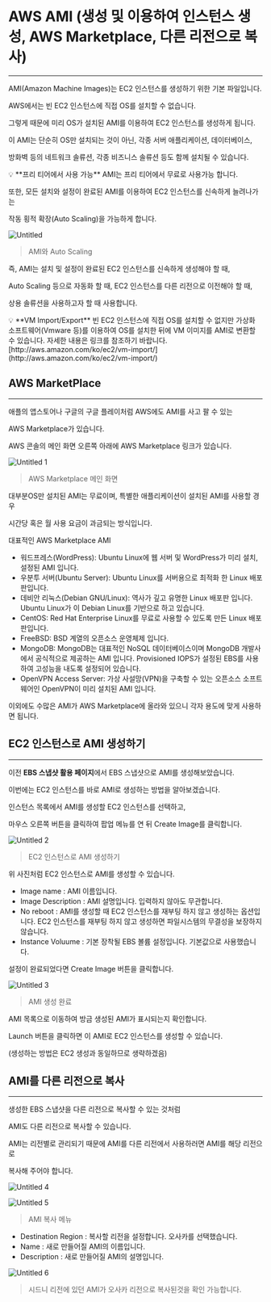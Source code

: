 # AWS AMI (생성 및 이용하여 인스턴스 생성, AWS Marketplace, 다른 리전으로 복사)

---

AMI(Amazon Machine Images)는 EC2 인스턴스를 생성하기 위한 기본 파일입니다.

AWS에서는 빈 EC2 인스턴스에 직접 OS를 설치할 수 없습니다.

그렇게 때문에 미리 OS가 설치된 AMI를 이용하여 EC2 인스턴스를 생성하게 됩니다.

이 AMI는 단순히 OS만 설치되는 것이 아닌, 각종 서버 애플리케이션, 데이터베이스,

방화벽 등의 네트워크 솔류션, 각종 비즈니스 솔류션 등도 함께 설치될 수 있습니다.

<aside>
💡 **프리 티어에서 사용 가능**
AMI는 프리 티어에서 무료로 사용가능 합니다.

</aside>

또한, 모든 설치와 설정이 완료된 AMI를 이용하여 EC2 인스턴스를 신속하게 늘려나가는

작동 횡적 확장(Auto Scaling)을 가능하게 합니다.

![Untitled](https://user-images.githubusercontent.com/84123877/175532705-0836943c-dc45-4fc2-8827-2cfc53eb9c88.png)

> AMI와 Auto Scaling
> 

즉, AMI는 설치 및 설정이 완료된 EC2 인스턴스를 신속하게 생성해야 할 때,

Auto Scaling 등으로 자동화 할 때, EC2 인스턴스를 다른 리전으로 이전해야 할 때,

상용 솔류션을 사용하고자 할 때 사용합니다.

<aside>
💡 **VM Import/Export**
빈 EC2 인스턴스에 직접 OS를 설치할 수 없지만 가상화 소프트웨어(Vmware 등)를 이용하여 OS를 설치한 뒤에 VM 이미지를 AMI로 변환할 수 있습니다.
자세한 내용은 링크를 참조하기 바랍니다.
[http://aws.amazon.com/ko/ec2/vm-import/](http://aws.amazon.com/ko/ec2/vm-import/)

</aside>

## AWS MarketPlace

---

애플의 앱스토어나 구글의 구글 플레이처럼 AWS에도 AMI를 사고 팔 수 있는

AWS Marketplace가 있습니다.

AWS 콘솔의 메인 화면 오른쪽 아래에 AWS Marketplace 링크가 있습니다.

![Untitled 1](https://user-images.githubusercontent.com/84123877/175532687-999270c9-a940-4bdc-ad5f-e512d8cfe8ac.png)

> AWS Marketplace 메인 화면
> 

대부분OS만 설치된 AMI는 무료이며, 특별한 애플리케이션이 설치된 AMI를 사용할 경우

시간당 혹은 월 사용 요금이 과금되는 방식입니다.

대표적인 AWS Marketplace AMI

- 워드프레스(WordPress): Ubuntu Linux에 웹 서버 및 WordPress가 미리 설치, 설정된 AMI 입니다.
- 우분투 서버(Ubuntu Server): Ubuntu Linux를 서버용으로 최적화 한 Linux 배포판입니다.
- 데비안 리눅스(Debian GNU/Linux): 역사가 깊고 유명한 Linux 배포판 입니다. Ubuntu Linux가 이 Debian Linux를 기반으로 하고 있습니다.
- CentOS: Red Hat Enterprise Linux를 무료로 사용할 수 있도록 만든 Linux 배포판입니다.
- FreeBSD: BSD 계열의 오픈소스 운영체제 입니다.
- MongoDB: MongoDB는 대표적인 NoSQL 데이터베이스이며 MongoDB 개발사에서 공식적으로 제공하는 AMI 입니다. Provisioned IOPS가 설정된 EBS를 사용하여 고성능을 내도록 설정되어 있습니다.
- OpenVPN Access Server: 가상 사설망(VPN)을 구축할 수 있는 오픈소스 소프트웨어인 OpenVPN이 미리 설치된 AMI 입니다.

이외에도 수많은 AMI가 AWS Marketplace에 올라와 있으니 각자 용도에 맞게 사용하면 됩니다.

## EC2 인스턴스로 AMI 생성하기

---

이전 **EBS 스냅샷 활용 페이지**에서 EBS 스냅샷으로 AMI를 생성해보았습니다.

이번에는 EC2 인스턴스를 바로 AMI로 생성하는 방법을 알아보겠습니다.

인스턴스 목록에서 AMI를 생성할 EC2 인스턴스를 선택하고,

마우스 오른쪽 버튼을 클릭하여 팝업 메뉴를 연 뒤 Create Image를 클릭합니다.

![Untitled 2](https://user-images.githubusercontent.com/84123877/175532697-c6d6cd9b-df74-40ba-961c-796d1552318c.png)

> EC2 인스턴스로 AMI 생성하기
> 

위 사진처럼 EC2 인스턴스로 AMI를 생성할 수 있습니다.

- Image name : AMI 이름입니다.
- Image Description : AMI 설명입니다. 입력하지 않아도 무관합니다.
- No reboot : AMI를 생성할 때 EC2 인스턴스를 재부팅 하지 않고 생성하는 옵션입니다.
EC2 인스턴스를 재부팅 하지 않고 생성하면 파일시스템의 무결성을 보장하지 않습니다.
- Instance Voluume : 기본 장착될 EBS 볼륨 설정입니다. 기본값으로 사용했습니다.

설정이 완료되었다면 Create Image 버튼을 클릭합니다.

![Untitled 3](https://user-images.githubusercontent.com/84123877/175532699-267bbb1f-16fb-4c18-b7cb-7df8fdac401b.png)

> AMI 생성 완료
> 

AMI 목록으로 이동하여 방금 생성된 AMI가 표시되는지 확인합니다.

Launch 버튼을 클릭하면 이 AMI로 EC2 인스턴스를 생성할 수 있습니다.

(생성하는 방법은 EC2 생성과 동일하므로 생략하겠음)

## AMI를 다른 리전으로 복사

---

생성한 EBS 스냅샷을 다른 리전으로 복사할 수 있는 것처럼 

AMI도 다른 리전으로 복사할 수 있습니다.

AMI는 리전별로 관리되기 때문에 AMI를 다른 리전에서 사용하러면 AMI를 해당 리전으로

복사해 주어야 합니다.

![Untitled 4](https://user-images.githubusercontent.com/84123877/175532702-87cab5ee-7af7-41bc-8b59-b9337eaeb60b.png)

![Untitled 5](https://user-images.githubusercontent.com/84123877/175532703-fbcdcaaa-32c3-46c0-96a1-484ad114d6e6.png)

> AMI 복사 메뉴
> 
- Destination Region : 복사할 리전을 설정합니다. 오사카를 선택했습니다.
- Name : 새로 만들어질 AMI의 이름입니다.
- Description : 새로 만들어질 AMI의 설명입니다.

![Untitled 6](https://user-images.githubusercontent.com/84123877/175532704-5f5e28bf-4d9c-45f7-b8ff-0075bade0800.png)

> 시드니 리전에 있던 AMI가 오사카 리전으로 복사된것을 확인 가능합니다.
>
